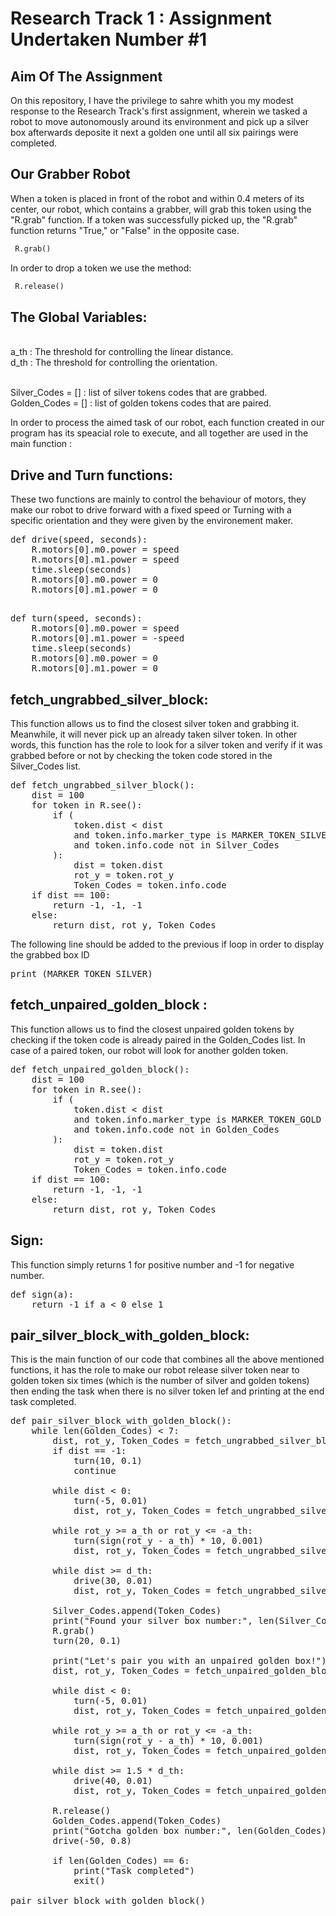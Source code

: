 Research Track 1 : Assignment Undertaken Number #1
====================================================

## Aim Of The Assignment 

On this repository, I have the privilege to sahre whith you my modest response to the Research Track's first assignment, wherein we tasked a robot to move autonomously around its environment and pick up a silver box afterwards deposite it next a golden one until all six pairings were completed.


## Our Grabber Robot

When a token is placed in front of the robot and within 0.4 meters of its center, our robot, which contains a grabber, will grab this token using the "R.grab" function. If a token was successfully picked up, the "R.grab" function returns "True," or "False" in the opposite case.


```python
 R.grab()
```
In order to drop a token we use the method:

```python
 R.release()
```

## The Global Variables:

<br>a_th : The threshold for controlling the linear distance. </br>
d_th : The threshold for controlling the orientation.

<br> Silver_Codes = [] : list of silver tokens codes that are grabbed.</br>
Golden_Codes = [] : list of golden tokens codes that are paired.	

In order to process the aimed task of our robot, each function created in our program has its speacial role to execute, and all together are used in the main function :

## Drive and Turn functions:

These two functions are mainly to control the behaviour of motors, they make our robot to drive forward with a fixed speed or Turning with a specific orientation and they were given by the environement maker.
<pre>
def drive(speed, seconds):
    R.motors[0].m0.power = speed
    R.motors[0].m1.power = speed
    time.sleep(seconds)
    R.motors[0].m0.power = 0
    R.motors[0].m1.power = 0
    </pre>
<pre>
def turn(speed, seconds):
    R.motors[0].m0.power = speed
    R.motors[0].m1.power = -speed
    time.sleep(seconds)
    R.motors[0].m0.power = 0
    R.motors[0].m1.power = 0
</pre>
    
## fetch_ungrabbed_silver_block:

This function allows us to find the closest silver token and grabbing it. Meanwhile, it will never pick up an already taken silver token. In other words, this function has the role to look for a silver token and verify if it was grabbed before or not by checking the token code stored in the Silver_Codes list.  

<pre>
def fetch_ungrabbed_silver_block():
    dist = 100
    for token in R.see():
        if (
            token.dist < dist
            and token.info.marker_type is MARKER_TOKEN_SILVER
            and token.info.code not in Silver_Codes
        ):
            dist = token.dist
            rot_y = token.rot_y
            Token_Codes = token.info.code
    if dist == 100:
        return -1, -1, -1
    else:
        return dist, rot_y, Token_Codes
</pre>

The following line should be added to the previous if loop in order to display the grabbed box ID
<pre>
print (MARKER_TOKEN_SILVER)
</pre>

## fetch_unpaired_golden_block :

This function allows us to find the closest unpaired golden tokens by checking if the token code is already paired in the Golden_Codes list. In case of a paired token, our robot will look for another golden token.
<pre>
def fetch_unpaired_golden_block():
    dist = 100
    for token in R.see():
        if (
            token.dist < dist
            and token.info.marker_type is MARKER_TOKEN_GOLD
            and token.info.code not in Golden_Codes
        ):
            dist = token.dist
            rot_y = token.rot_y
            Token_Codes = token.info.code
    if dist == 100:
        return -1, -1, -1
    else:
        return dist, rot_y, Token_Codes
</pre>

## Sign:

This function simply returns 1 for positive number and -1 for negative number.
<pre>
def sign(a):
	return -1 if a < 0 else 1
</pre>

## pair_silver_block_with_golden_block:

This is the main function of our code that combines all the above mentioned functions, it has the role to make our robot release silver token near to golden token six times (which is the number of silver and golden tokens) then ending the task when there is no silver token lef and printing at the end task completed. 
<pre>
def pair_silver_block_with_golden_block():
    while len(Golden_Codes) < 7:
        dist, rot_y, Token_Codes = fetch_ungrabbed_silver_block()
        if dist == -1:
            turn(10, 0.1)
            continue

        while dist < 0:
            turn(-5, 0.01)
            dist, rot_y, Token_Codes = fetch_ungrabbed_silver_block()

        while rot_y >= a_th or rot_y <= -a_th:
            turn(sign(rot_y - a_th) * 10, 0.001)
            dist, rot_y, Token_Codes = fetch_ungrabbed_silver_block()

        while dist >= d_th:
            drive(30, 0.01)
            dist, rot_y, Token_Codes = fetch_ungrabbed_silver_block()

        Silver_Codes.append(Token_Codes)
        print("Found your silver box number:", len(Silver_Codes))
        R.grab()
        turn(20, 0.1)

        print("Let's pair you with an unpaired golden box!")
        dist, rot_y, Token_Codes = fetch_unpaired_golden_block()

        while dist < 0:
            turn(-5, 0.01)
            dist, rot_y, Token_Codes = fetch_unpaired_golden_block()

        while rot_y >= a_th or rot_y <= -a_th:
            turn(sign(rot_y - a_th) * 10, 0.001)
            dist, rot_y, Token_Codes = fetch_unpaired_golden_block()

        while dist >= 1.5 * d_th:
            drive(40, 0.01)
            dist, rot_y, Token_Codes = fetch_unpaired_golden_block()

        R.release()
        Golden_Codes.append(Token_Codes)
        print("Gotcha golden box number:", len(Golden_Codes))
        drive(-50, 0.8)

        if len(Golden_Codes) == 6:
            print("Task completed")
            exit()

pair_silver_block_with_golden_block()	    
</pre>

